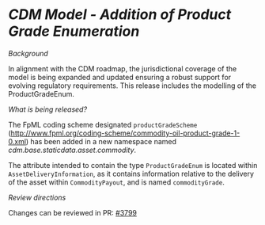 # _CDM Model - Addition of Product Grade Enumeration_

_Background_

In alignment with the CDM roadmap, the jurisdictional coverage of the model is being expanded and updated ensuring a robust support for evolving regulatory requirements. This release includes the modelling of the ProductGradeEnum.

_What is being released?_

The FpML coding scheme designated `productGradeScheme` (http://www.fpml.org/coding-scheme/commodity-oil-product-grade-1-0.xml) has been added in a new namespace named _cdm.base.staticdata.asset.commodity_.

The attribute intended to contain the type `ProductGradeEnum` is located within `AssetDeliveryInformation`, as it contains information relative to the delivery of the asset within `CommodityPayout`, and is named `commodityGrade`.

_Review directions_

Changes can be reviewed in PR: [#3799](https://github.com/finos/common-domain-model/pull/3799)
